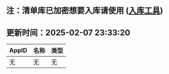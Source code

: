 ## 注：清单库已加密想要入库请使用 ([入库工具](https://github.com/BlankTMing/ManifestAutoUpdate/releases))

## 更新时间：2025-02-07 23:33:20
| AppID | 名称 | 类型  |
| :-------------------- | :----------------------------- | :----------- |
| 无 | 无 | 无 |
